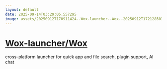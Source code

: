 ```yaml
---
layout: default
date: 2025-09-14T03:29:05.557295
image: assets/20250912T170911424--Wox-launcher--Wox--20250912T172128503--cropped.png
---
```


# [Wox-launcher/Wox](https://github.com/Wox-launcher/Wox)

cross-platform launcher for quick app and file search, plugin support, AI chat
